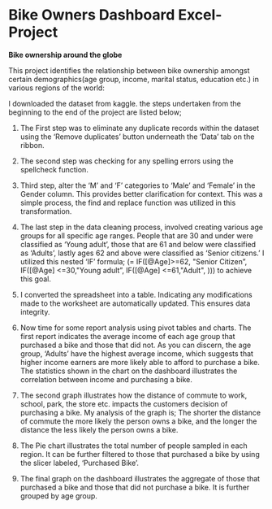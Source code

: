# Bike Owners Dashboard Excel-Project

**Bike ownership around the globe**

This project identifies the relationship between bike ownership amongst certain demographics(age group, income, marital status, education etc.) in various regions of the world:

I downloaded the dataset from kaggle. the steps undertaken from the beginning to the end of the project are listed below;

1.	The First step was to eliminate any duplicate records within the dataset using the ‘Remove duplicates’ button underneath the ‘Data’ tab on the ribbon.

2.	The second step was checking for any spelling errors using the spellcheck function.

3.	Third step, alter the ‘M’ and ‘F’ categories to ‘Male’ and ‘Female’ in the Gender column. This provides better clarification for context. This was a simple process, the find and replace function was utilized in this transformation.

4.	The last step in the data cleaning process, involved creating various age groups for all specific age ranges.  People that are 30 and under were classified as ‘Young adult’, those that are 61 and below were classified as ‘Adults’, lastly ages 62 and above were classified as ‘Senior citizens.’ I utilized this nested ‘IF’ formula; (= IF([@Age]>=62, "Senior Citizen”, IF([@Age] <=30,"Young adult”, IF([@Age] <=61,"Adult", ))) to achieve this goal. 

5.	I converted the spreadsheet into a table. Indicating any modifications made to the worksheet are automatically updated. This ensures data integrity.

6.	Now time for some report analysis using pivot tables and charts. The first report indicates the average income of each age group that purchased a bike and those that did not.  As you can discern, the age group, ‘Adults’ have the highest average income, which suggests that higher income earners are more likely able to afford to purchase a bike. The statistics shown in the chart on the dashboard illustrates the correlation between income and purchasing a bike.

7.	The second graph illustrates how the distance of commute to work, school, park, the store etc.  impacts the customers decision of purchasing a bike. My analysis of the graph is; The shorter the distance of commute the more likely the person owns a bike, and the longer the distance the less likely the person owns a bike.

8.	The Pie chart illustrates the total number of people sampled in each region. It can be further filtered to those that purchased a bike by using the slicer labeled, ‘Purchased Bike’.

9.	The final graph on the dashboard illustrates the aggregate of those that purchased a bike and those that did not purchase a bike. It is further grouped by age group.






